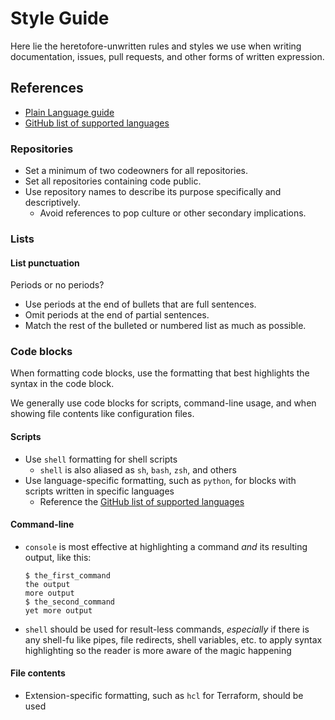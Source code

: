 # Style Guide #

Here lie the heretofore-unwritten rules and styles we use when writing
documentation, issues, pull requests, and other forms of written expression.

## References ##

- [Plain Language guide](https://www.plainlanguage.gov/guidelines/)
- [GitHub list of supported languages](https://github.com/github/linguist/blob/master/lib/linguist/languages.yml)

### Repositories ###

- Set a minimum of two codeowners for all repositories.
- Set all repositories containing code public.
- Use repository names to describe its purpose specifically and descriptively.
  - Avoid references to pop culture or other secondary implications.

### Lists ###

#### List punctuation ####

Periods or no periods?

- Use periods at the end of bullets that are full sentences.
- Omit periods at the end of partial sentences.
- Match the rest of the bulleted or numbered list as much as possible.

### Code blocks ###

When formatting code blocks, use the formatting that best highlights the
syntax in the code block.

We generally use code blocks for scripts, command-line usage, and when showing
file contents like configuration files.

#### Scripts ####

- Use `shell` formatting for shell scripts
  - `shell` is also aliased as `sh`, `bash`, `zsh`, and others
- Use language-specific formatting, such as `python`, for blocks with scripts
written in specific languages
  - Reference the [GitHub list of supported languages](https://github.com/github/linguist/blob/master/lib/linguist/languages.yml)

#### Command-line ####

- `console` is most effective at highlighting a command _and_ its resulting
output, like this:

    ```console
    $ the_first_command
    the output
    more output
    $ the_second_command
    yet more output
    ```

- `shell` should be used for result-less commands, _especially_ if
there is any shell-fu like pipes, file redirects, shell variables, etc. to
apply syntax highlighting so the reader is more aware of the magic happening

#### File contents ####

- Extension-specific formatting, such as `hcl` for Terraform, should be used
